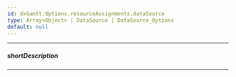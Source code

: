 ```yaml
---
id: dxGantt.Options.resourceAssignments.dataSource
type: Array<Object> | DataSource | DataSource_Options
default: null
---
```

---
##### shortDescription

---
